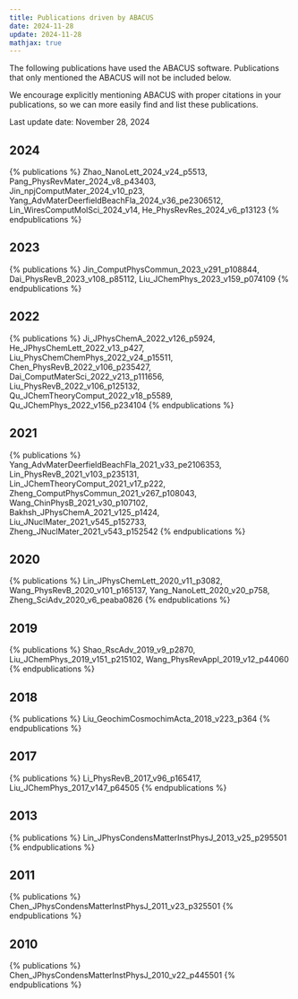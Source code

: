 ```yaml
---
title: Publications driven by ABACUS
date: 2024-11-28
update: 2024-11-28
mathjax: true
---
```


The following publications have used the ABACUS software. Publications that only mentioned the ABACUS will not be included below.

We encourage explicitly mentioning ABACUS with proper citations in your publications, so we can more easily find and list these publications.

Last update date: November 28, 2024

## 2024
{% publications %}
Zhao_NanoLett_2024_v24_p5513,
Pang_PhysRevMater_2024_v8_p43403,
Jin_npjComputMater_2024_v10_p23,
Yang_AdvMaterDeerfieldBeachFla_2024_v36_pe2306512,
Lin_WiresComputMolSci_2024_v14,
He_PhysRevRes_2024_v6_p13123
{% endpublications %}

## 2023
{% publications %}
Jin_ComputPhysCommun_2023_v291_p108844,
Dai_PhysRevB_2023_v108_p85112,
Liu_JChemPhys_2023_v159_p074109
{% endpublications %}

## 2022
{% publications %}
Ji_JPhysChemA_2022_v126_p5924,
He_JPhysChemLett_2022_v13_p427,
Liu_PhysChemChemPhys_2022_v24_p15511,
Chen_PhysRevB_2022_v106_p235427,
Dai_ComputMaterSci_2022_v213_p111656,
Liu_PhysRevB_2022_v106_p125132,
Qu_JChemTheoryComput_2022_v18_p5589,
Qu_JChemPhys_2022_v156_p234104
{% endpublications %}

## 2021
{% publications %}
Yang_AdvMaterDeerfieldBeachFla_2021_v33_pe2106353,
Lin_PhysRevB_2021_v103_p235131,
Lin_JChemTheoryComput_2021_v17_p222,
Zheng_ComputPhysCommun_2021_v267_p108043,
Wang_ChinPhysB_2021_v30_p107102,
Bakhsh_JPhysChemA_2021_v125_p1424,
Liu_JNuclMater_2021_v545_p152733,
Zheng_JNuclMater_2021_v543_p152542
{% endpublications %}

## 2020
{% publications %}
Lin_JPhysChemLett_2020_v11_p3082,
Wang_PhysRevB_2020_v101_p165137,
Yang_NanoLett_2020_v20_p758,
Zheng_SciAdv_2020_v6_peaba0826
{% endpublications %}

## 2019
{% publications %}
Shao_RscAdv_2019_v9_p2870,
Liu_JChemPhys_2019_v151_p215102,
Wang_PhysRevAppl_2019_v12_p44060
{% endpublications %}

## 2018
{% publications %}
Liu_GeochimCosmochimActa_2018_v223_p364
{% endpublications %}

## 2017
{% publications %}
Li_PhysRevB_2017_v96_p165417,
Liu_JChemPhys_2017_v147_p64505
{% endpublications %}


## 2013
{% publications %}
Lin_JPhysCondensMatterInstPhysJ_2013_v25_p295501
{% endpublications %}

## 2011
{% publications %}
Chen_JPhysCondensMatterInstPhysJ_2011_v23_p325501
{% endpublications %}

## 2010
{% publications %}
Chen_JPhysCondensMatterInstPhysJ_2010_v22_p445501
{% endpublications %}

